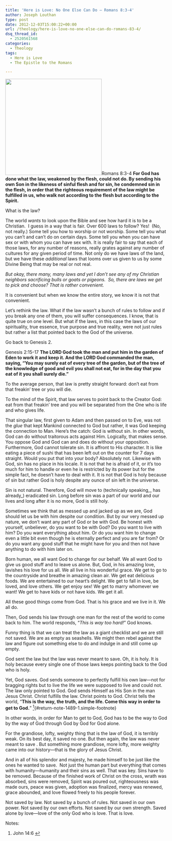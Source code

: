 ```yaml
---
title: 'Here is Love: No One Else Can Do – Romans 8:3-4'
author: Joseph Louthan
type: post
date: 2012-12-03T15:00:22+00:00
url: /theology/here-is-love-no-one-else-can-do-romans-83-4/
dsq_thread_id:
  - 2520561568
categories:
  - Theology
tags:
  - Here is Love
  - The Epistle to the Romans

---
```

[<img class="alignright size-medium wp-image-1501" title="DOC-no_one_can_do_it_better" src="https://i2.wp.com/theologic.us/wp-content/uploads/2012/12/DOC-no_one_can_do_it_better.jpg?resize=300%2C300" alt="" width="300" height="300" srcset="https://i2.wp.com/theologic.us/wp-content/uploads/2012/12/DOC-no_one_can_do_it_better.jpg?resize=300%2C300 300w, https://i2.wp.com/theologic.us/wp-content/uploads/2012/12/DOC-no_one_can_do_it_better.jpg?resize=150%2C150 150w, https://i2.wp.com/theologic.us/wp-content/uploads/2012/12/DOC-no_one_can_do_it_better.jpg?w=500 500w" sizes="(max-width: 300px) 100vw, 300px" data-recalc-dims="1" />][1]Romans 8:3-4 **For God has done what the law, weakened by the flesh, could not do. By sending his own Son in the likeness of sinful flesh and for sin, he condemned sin in the flesh, in order that the righteous requirement of the law might be fulfilled in us, who walk not according to the flesh but according to the Spirit.**

What is the law?

The world _wants_ to look upon the Bible and see how hard it is to be a Christian.  I guess in a way that is fair. Over 600 laws to follow? Yes!  (No, not really.) Some tell you how to worship or not worship. Some tell you what you can’t and can’t do on certain days. Some tell you when you can have sex or with whom you can have sex with. It is really fair to say that each of those laws, for any number of reasons, really grates against any number of cultures for any given period of time. Not only do we have laws of the land, but we have these _additional_ laws that looms over us given to us by some Divine Being that may be real or not real.

_But okay, there many, many laws and yet I don’t see any of my Christian neighbors sacrificing bulls or goats or pigeons.  So, there are laws we get to pick and choose? That is rather convenient._

It is convenient but when we know the entire story, we know it is not that convenient.

Let’s rethink the law. What if the law wasn’t a bunch of rules to follow and if you break any one of them, you will suffer consequences. I know, that is quite true on one level. But what if the laws, in this case the laws of our spirituality, true essence, true purpose and true reality, were not just rules but rather a list that pointed back to the God of the universe.

Go back to Genesis 2.

Genesis 2:15-17 **The LORD God took the man and put him in the garden of Eden to work it and keep it. And the LORD God commanded the man, saying, “You may surely eat of every tree of the garden, but of the tree of the knowledge of good and evil you shall not eat, for in the day that you eat of it you shall surely die.”**

To the average person, that law is pretty straight forward: don’t eat from that freakin’ tree or you will die.

To the mind of the Spirit, that law serves to point back to the Creator God: eat from that freakin’ tree and you will be separated from the One who is life and who gives life.

That singular law, first given to Adam and then passed on to Eve, was not the _glue_ that kept Mankind connected to God but rather, it was God keeping the connection to Man. Here’s the catch: God is without sin. In other words, God can do without traitorous acts against Him. Logically, that makes sense. You oppose God and God can and does do without your opposition. Furthermore, God cannot tolerate sin. It is affront to His character. It is like eating a piece of sushi that has been left out on the counter for 7 days straight. Would you put that into your body? Absolutely not. Likewise with God, sin has no place in his locale. It is not that he is afraid of it, or it’s too much for him to handle or even he is restricted by its power but for the simple fact, he doesn’t have to deal with it. It is not that God is holy because of sin but rather God is holy despite any ounce of sin left in the universe.

Sin is not natural. Therefore, God will move to (technically speaking,_ has already_) eradicated sin. Long before sin was a part of our world and our lives and long after it is no more, God is still holy.

Sometimes we think that as messed up and jacked up as we are, God should let us be with him despite our condition. But by our very messed up nature, we don’t want any part of God or be with God. Be honest with yourself, unbeliever, do you want to be with God? Do you want to live with him? Do you want everything about him. Or do you want him to change even a little bit even though he is eternally perfect and you are far from? Or do you want any good stuff that he might have for you and then not have anything to do with him later on.

Born human, we all want God to change for our behalf. We all want God to give us good stuff and to leave us alone. But, God, in his amazing love, lavishes his love for us all. We all live in his wonderful grace. We get to go to the countryside and breathe in amazing clean air. We get eat delicious foods. We are entertained to our heart’s delight. We get to fall in love, be loved, and love others. We get enjoy sex! We get to marry whomever we want! We get to have kids or not have kids. We get it all.

All these good things come from God. That is his grace and we live in it. We all do.

Then, God sends his law through one man for the rest of the world to come back to him. The world responds, “_This is way too hard!_” God knows.

Funny thing is that we can treat the law as a giant checklist and we are still not saved. We are as empty as seashells. We might then rebel against the law and figure out something else to do and indulge in and still come up empty.

God sent the law but the law was never meant to save. Oh, it is holy. It is holy because every single one of those laws keeps pointing back to the God who is holy.

Yet, God saves. God sends someone to perfectly fulfill his own law—not for bragging rights but to live the life we were supposed to live and could not. The law only pointed to God. God sends Himself as His Son in the man Jesus Christ. Christ fulfills the law. Christ points to God. Christ tells the world, “**This is the way, the truth, and the life. Come this way in order to get to God.**” [<sup>1</sup>][2]{#return-note-1489-1.simple-footnote}

In other words, in order for Man to get to God, God has to be the way to God by the way of God through God by God for God alone.

For the grandiose, lofty, weighty thing that is the law of God, it is terribly weak. On its best day, it saved no one. But then again, the law was never meant to save . But something more grandiose, more lofty, more weighty came into our history—that is the glory of Jesus Christ.

And in all of his splendor and majesty, he made himself to be just like the ones he wanted to save.  Not just the human part but everything that comes with humanity—humanity and their sins as well. That was key. Sins have to be removed. Because of the finished work of Christ on the cross, wrath was absorbed, sins were removed, Spirit was poured out, righteousness was made ours, peace was given, adoption was finalized, mercy was renewed, grace abounded, and love flowed freely to his people forever.

Not saved by law. Not saved by a bunch of rules. Not saved in our own power. Not saved by our own efforts. Not saved by our own strength. Saved alone by love—love of the only God who is love. That is love.

<div class="simple-footnotes">
  <p class="notes">
    Notes:
  </p>
  
  <ol>
    <li id="note-1489-1">
      John 14:6 <a href="#return-note-1489-1">&#8617;</a>
    </li>
  </ol>
</div>

 [1]: https://i2.wp.com/theologic.us/wp-content/uploads/2012/12/DOC-no_one_can_do_it_better.jpg
 [2]: #note-1489-1 "John 14:6"